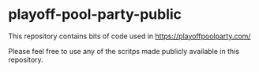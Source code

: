 # playoff-pool-party-public
This repository contains bits of code used in https://playoffpoolparty.com/

Please feel free to use any of the scritps made publicly available in this repository.
